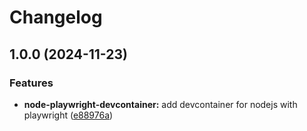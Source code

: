 # Changelog

## 1.0.0 (2024-11-23)


### Features

* **node-playwright-devcontainer:** add devcontainer for nodejs with playwright ([e88976a](https://github.com/ebizbase/dev-infras/commit/e88976a0249f7012ec7b999aee48fe51bbee9dbc))
